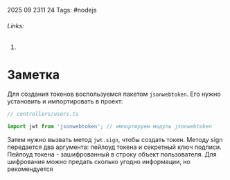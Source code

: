 2025 09 2311 24
Tags: #nodejs 
###### Links: 
1) 
# Заметка
Для создания токенов воспользуемся пакетом `jsonwebtoken`. Его нужно установить и импортировать в проект:
```ts
// controllers/users.ts

import jwt from 'jsonwebtoken'; // импортируем модуль jsonwebtoken
```
Затем нужно вызвать метод `jwt.sign`, чтобы создать токен.
Методу sign передается два аргумента: пейлоуд токена и секретный ключ подписи.
Пейлоуд токена - зашифрованный в строку объект пользователя. Для шифрования можно предать сколько угодно информации, но рекомендуется 